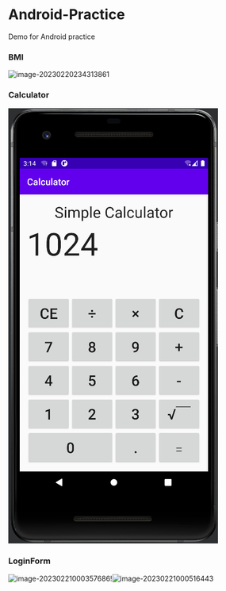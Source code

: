 # Android-Practice
Demo for Android practice

### BMI

![image-20230220234313861](C:\Users\Gary\AppData\Roaming\Typora\typora-user-images\image-20230220234313861.png)



### Calculator

![image-20230220231813702](https://github.com/GaryMK/Android-Practice/blob/master/resources/image-20230220231813702.png)

### LoginForm

![image-20230221000357686](C:\Users\Gary\AppData\Roaming\Typora\typora-user-images\image-20230221000357686.png)!![image-20230221000516443](C:\Users\Gary\AppData\Roaming\Typora\typora-user-images\image-20230221000516443.png)
